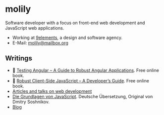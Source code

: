 # molily

Software developer with a focus on front-end web development and JavaScript web applications.

* Working at [9elements](https://9elements.com/), a design and software agency.
* E-Mail: [molily@mailbox.org](molily@mailbox.org)

## Writings

* 🧪 [Testing Angular – A Guide to Robust Angular Applications](https://molily.de/testing-angular/). Free online book.
* 🗼 [Robust Client-Side JavaScript – A Developer’s Guide](https://molily.de/robust-javascript/). Free online book.
* [Articles and talks on web development](https://molily.de/artikel/)
* [Die Grundlagen von JavaScript](https://molily.de/javascript-core/2/). Deutsche Übersetzung, Original von Dmitry Soshnikov.
* [Blog](https://molily.de)

